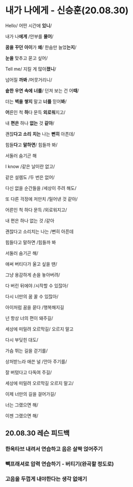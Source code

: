 # 내가 나에게 - 신승훈(20.08.30)

Hello/ 어떤 시간에 **있니**/

내가 나**에게** /안부를 **물어**/

**꿈을** **꾸던** **아이**가 **왜**/ 한숨만 늘었**는지**/

**눈을** 맞추고 묻고 싶어/



Tell me/ 지킬 게 많아**졌니**/

넘어질 **까봐** /머뭇거리니/

**숱한** **우연** **속에** **너를**/ 던져 보는 건 어**때**/

더는 **벽을** **쌓지** 말고 **너를** 믿어**봐**/



**어**른인 척 **하**다 문득 **외로워**지고/

내 **편은** 하나 **없는** 것 **같아**/

괜찮**다고** **소리** **치는** 나는 **뻔히** 아픈데/ 

힘들**다**고 **말하면**/ 힘들까 봐/

서둘러 숨기곤 해 



I know /같은 날이란 없고/

같은 설렘도 /두 번은 없어/

다신 없을 순간들을 /세상이 주려 해도/

또 다른 걱정에 저만치 /밀어낸 것 같아/

어른인 척 하다 문득 /외로워지고/

내 편은 하나 없는 것 /같아

괜찮다고 소리치는 나는 /뻔히 아픈데

힘들다고 말하면 /힘들까 봐

서둘러 숨기곤 해/



애써 버티다가 울고 싶을 땐/

그냥 용감하게 손을 놓아버려/

다 버린 뒤에야 /시작할 수 있잖아/

다시 너만의 꿈 꿀 수 있잖아/

아이처럼 꿈을 묻다 /행복해지길

넌 항상 너의 편이 돼주길/

세상에 떠밀려 오르막길/ 오르지 말고

다시 부딪힌 대도/

가슴 뛰는 길을 걷기를/

상처받느라 애쓴 널 /안아 주기를/

잘 버텼다고 다독여 주길/

세상에 떠밀려 오르막길 오르지 말고/

이제 너만의 길을 걸어가길/

너는 그랬으면 해/

이젠 그랬으면 해/



## 20.08.30 레슨 피드백

### 한옥타브 내려서 연습하고 음은 살짝 얹어주기

### 빽프래셔로 압력 연습하기 - 버티기(완곡할 정도로)

### 고음을 두껍게 내야한다는 생각 없애기

